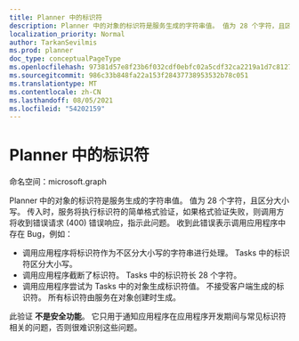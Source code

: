 ```yaml
---
title: Planner 中的标识符
description: Planner 中的对象的标识符是服务生成的字符串值。 值为 28 个字符，且区分大小写。 传入时，服务将执行标识符的简单格式验证，如果格式验证失败，则调用方将收到错误请求 (400) 错误响应，指示此问题。 收到此错误表示调用应用程序中存在 Bug，例如：
localization_priority: Normal
author: TarkanSevilmis
ms.prod: planner
doc_type: conceptualPageType
ms.openlocfilehash: 97381d57e8f23b6f032cdf0ebfc02a5cdf32ca2219a1d7c8127e472666250c58
ms.sourcegitcommit: 986c33b848fa22a153f28437738953532b78c051
ms.translationtype: MT
ms.contentlocale: zh-CN
ms.lasthandoff: 08/05/2021
ms.locfileid: "54202159"
---
```

# <a name="identifiers-in-planner"></a>Planner 中的标识符

命名空间：microsoft.graph

Planner 中的对象的标识符是服务生成的字符串值。 值为 28 个字符，且区分大小写。 传入时，服务将执行标识符的简单格式验证，如果格式验证失败，则调用方将收到错误请求 (400) 错误响应，指示此问题。 收到此错误表示调用应用程序中存在 Bug，例如：

- 调用应用程序将标识符作为不区分大小写的字符串进行处理。 Tasks 中的标识符区分大小写。
- 调用应用程序截断了标识符。 Tasks 中的标识符长 28 个字符。
- 调用应用程序尝试为 Tasks 中的对象生成标识符值。 不接受客户端生成的标识符。 所有标识符由服务在对象创建时生成。

此验证 **不是安全功能**。 它只用于通知应用程序在应用程序开发期间与常见标识符相关的问题，否则很难识别这些问题。

